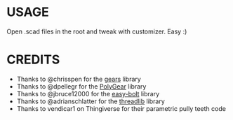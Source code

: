 # USAGE

Open .scad files in the root and tweak with customizer. Easy :)

# CREDITS

- Thanks to @chrisspen for the [gears](https://github.com/chrisspen/gears) library
- Thanks to @dpellegr for the [PolyGear](https://github.com/dpellegr/PolyGear) library
- Thanks to @jbruce12000 for the [easy-bolt](https://github.com/jbruce12000/easy-bolt) library
- Thanks to @adrianschlatter for the [threadlib](https://github.com/adrianschlatter/threadlib/blob/develop/LICENSE) library
- Thanks to vendicar1 on Thingiverse for their parametric pully teeth code

